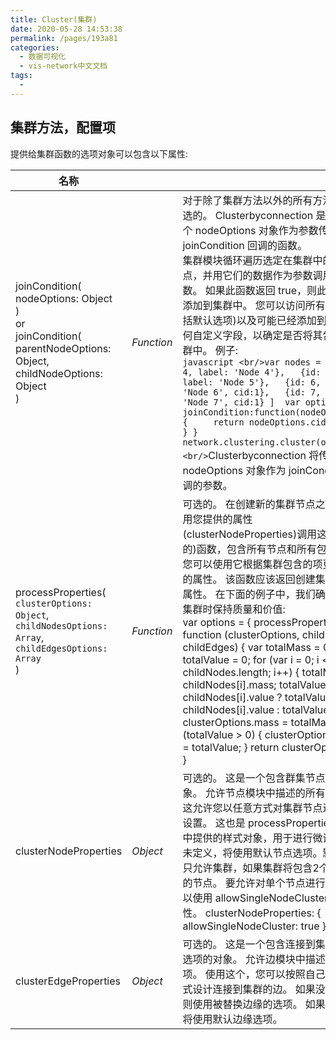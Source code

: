 ```yaml
---
title: Cluster(集群)
date: 2020-05-28 14:53:38
permalink: /pages/193a81
categories: 
  - 数据可视化
  - vis-network中文文档
tags: 
  - 
---
```


## 集群方法，配置项

提供给集群函数的选项对象可以包含以下属性:

| 名称                                                         |            |                                                              |
| ------------------------------------------------------------ | ---------- | ------------------------------------------------------------ |
| joinCondition(<br/>    nodeOptions: Object<br/>)  <br/>  or   <br/> joinCondition( <br/>      parentNodeOptions: Object,  <br/>      childNodeOptions: Object<br/>) | *Function* | 对于除了集群方法以外的所有方法都是可选的。 Clusterbyconnection 是唯一将2个 nodeOptions 对象作为参数传递给 joinCondition 回调的函数。<br/>集群模块循环遍历选定在集群中的所有节点，并用它们的数据作为参数调用这个函数。 如果此函数返回 true，则此节点将被添加到集群中。 您可以访问所有选项(包括默认选项)以及可能已经添加到节点的任何自定义字段，以确定是否将其包含在集群中。 例子:<br/>```javascript <br/>var nodes = [   {id: 4, label: 'Node 4'},   {id: 5, label: 'Node 5'},   {id: 6, label: 'Node 6', cid:1},   {id: 7, label: 'Node 7', cid:1} ]  var options = {   joinCondition:function(nodeOptions) {     return nodeOptions.cid === 1;   } }  network.clustering.cluster(options);<br/>```Clusterbyconnection 将传递2个 nodeOptions 对象作为 joinCondition 回调的参数。 |
| processProperties(<br/> `clusterOptions: Object`,<br/> `childNodesOptions: Array`,<br/> `childEdgesOptions: Array`<br/>) | *Function* | 可选的。 在创建新的集群节点之前，将使用您提供的属性(clusterNodeProperties)调用这个(可选的)函数，包含所有节点和所有包含的边。 您可以使用它根据集群包含的项更新集群的属性。 该函数应该返回创建集群节点的属性。 在下面的例子中，我们确保在形成集群时保持质量和价值: <br/>var options = {   processProperties: function (clusterOptions,       childNodes, childEdges) {     var totalMass = 0;     var totalValue = 0;     for (var i = 0; i < childNodes.length; i++) {       totalMass += childNodes[i].mass;       totalValue = childNodes[i].value         ? totalValue + childNodes[i].value         : totalValue;     }     clusterOptions.mass = totalMass;     if (totalValue > 0) {       clusterOptions.value = totalValue;     }     return clusterOptions;   }, } |
| clusterNodeProperties                                        | *Object*   | 可选的。 这是一个包含群集节点选项的对象。 允许节点模块中描述的所有选项。 这允许您以任意方式对集群节点进行样式设置。 这也是 processProperties 函数中提供的样式对象，用于进行微调。 如果未定义，将使用默认节点选项。默认功能只允许集群，如果集群将包含2个或更多的节点。 要允许对单个节点进行集群，可以使用 allowSingleNodeCluster: true 属性。 clusterNodeProperties: {         allowSingleNodeCluster: true     } |
| clusterEdgeProperties                                        | *Object*   | 可选的。 这是一个包含连接到集群的边的选项的对象。 允许边模块中描述的所有选项。 使用这个，您可以按照自己想要的方式设计连接到集群的边。 如果没有提供，则使用被替换边缘的选项。 如果未定义，将使用默认边缘选项。 |



